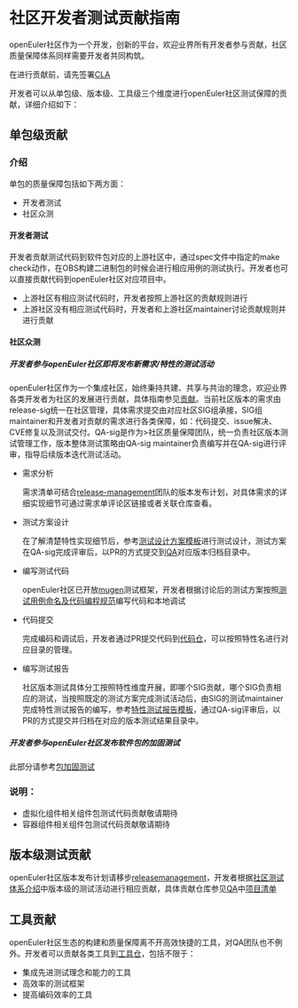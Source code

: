 # 社区开发者测试贡献指南

openEuler社区作为一个开发，创新的平台，欢迎业界所有开发者参与贡献，社区质量保障体系同样需要开发者共同构筑。

在进行贡献前，请先签署[CLA](https://openeuler.org/en/cla.html)

开发者可以从单包级、版本级、工具级三个维度进行openEuler社区测试保障的贡献，详细介绍如下：

## 单包级贡献

### 介绍

单包的质量保障包括如下两方面：

- 开发者测试  
- 社区众测  

#### 开发者测试

开发者贡献测试代码到软件包对应的上游社区中，通过spec文件中指定的make check动作，在OBS构建二进制包的时候会进行相应用例的测试执行。开发者也可以直接贡献代码到openEuler社区对应项目中。

- 上游社区有相应测试代码时，开发者按照上游社区的贡献规则进行  
- 上游社区没有相应测试代码时，开发者和上游社区maintainer讨论贡献规则并进行贡献  

#### 社区众测

##### 开发者参与openEuler社区即将发布新需求/特性的测试活动

   openEuler社区作为一个集成社区，始终秉持共建、共享与共治的理念，欢迎业界各类开发者为社区的发展进行贡献，具体指南参见[贡献](https://gitee.com/openeuler/community/tree/master/zh/contributors)。当前社区版本的需求由release-sig统一在社区管理，具体需求提交由对应社区SIG组承接，SIG组maintainer和开发者对贡献的需求进行各类保障，如：代码提交、issue解决、CVE修复以及测试交付。QA-sig是作为>社区质量保障团队，统一负责社区版本测试管理工作，版本整体测试策略由QA-sig maintainer负责编写并在QA-sig进行评审，指导后续版本迭代测试活动。

- 需求分析  

  需求清单可结合[release-management](https://gitee.com/openeuler/release-management)团队的版本发布计划，对具体需求的详细实现细节可通过需求单评论区链接或者关联仓库查看。

- 测试方案设计  

  在了解清楚特性实现细节后，参考[测试设计方案模板]((https://gitee.com/openeuler/package-reinforce-test/blob/master/单软件包加固测试设计方案参考.mmap))进行测试设计，测试方案在QA-sig完成评审后，以PR的方式提交到[QA](https://gitee.com/openeuler/QA)对应版本归档目录中。

- 编写测试代码  

  openEuler社区已开放[mugen](https://gitee.com/openeuler/mugen)测试框架，开发者根据讨论后的测试方案按照[测试用例命名及代码编程规范](https://gitee.com/openeuler/package-reinforce-test/blob/master/测试用例命名及代码编程规范.md)编写代码和本地调试

- 代码提交  

  完成编码和调试后，开发者通过PR提交代码到[代码仓](https://gitee.com/openeuler/integration-test)，可以按照特性名进行对应目录的管理。

- 编写测试报告
  
  社区版本测试具体分工按照特性维度开展，即哪个SIG贡献，哪个SIG负责相应的测试，当按照既定的测试方案完成测试活动后，由SIG的测试maintainer完成特性测试报告的编写，参考[特性测试报告模板](https://gitee.com/openeuler/QA/blob/master/Test_Delivery_Templates/openEuler%20XX%E7%89%88%E6%9C%ACXX%E7%89%B9%E6%80%A7%E6%B5%8B%E8%AF%95%E6%8A%A5%E5%91%8A%E6%A8%A1%E6%9D%BF.md)，通过QA-sig评审后，以PR的方式提交并归档在对应的版本测试结果目录中。

##### 开发者参与openEuler社区发布软件包的加固测试

此部分请参考[包加固测试](https://gitee.com/openeuler/package-reinforce-test)

### 说明：

- 虚拟化组件相关组件包测试代码贡献敬请期待  
- 容器组件相关组件包测试代码贡献敬请期待  

## 版本级测试贡献

openEuler社区版本发布计划请移步[releasemanagement](https://gitee.com/openeuler/release-management)，开发者根据[社区测试体系介绍](https://gitee.com/openeuler/QA)中版本级的测试活动进行相应贡献，具体贡献仓库参见[QA](https://gitee.com/openeuler/QA)中[项目清单](https://gitee.com/openeuler/QA/blob/master/README.md#%E9%A1%B9%E7%9B%AE%E6%B8%85%E5%8D%95)

## 工具贡献

openEuler社区生态的构建和质量保障离不开高效快捷的工具，对QA团队也不例外。开发者可以贡献各类工具到[工具仓](https://gitee.com/openeuler/test-tools)，包括不限于：

- 集成先进测试理念和能力的工具  
- 高效率的测试框架  
- 提高编码效率的工具

